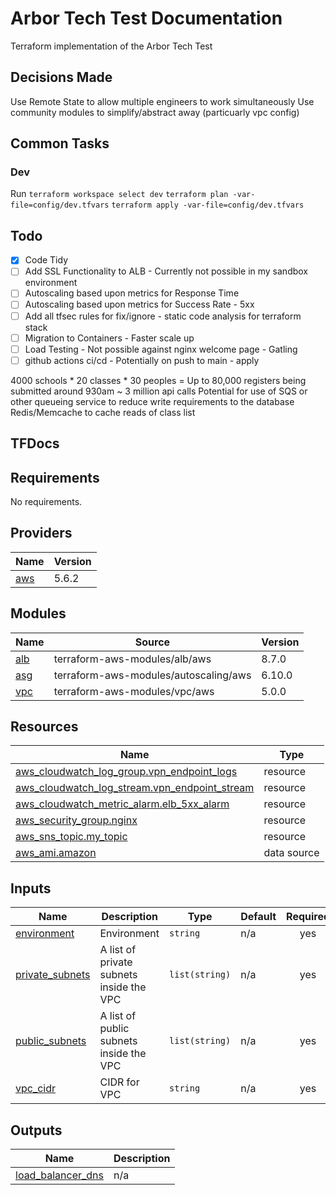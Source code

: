 # Arbor Tech Test Documentation
Terraform implementation of the Arbor Tech Test


## Decisions Made

Use Remote State to allow multiple engineers to work simultaneously
Use community modules to simplify/abstract away (particuarly vpc config)


## Common Tasks

### Dev

Run `terraform workspace select dev`
`terraform plan -var-file=config/dev.tfvars`
`terraform apply -var-file=config/dev.tfvars`

## Todo

- [x] Code Tidy
- [ ] Add SSL Functionality to ALB - Currently not possible in my sandbox environment
- [ ] Autoscaling based upon metrics for Response Time
- [ ] Autoscaling based upon metrics for Success Rate - 5xx 
- [ ] Add all tfsec rules for fix/ignore - static code analysis for terraform stack
- [ ] Migration to Containers - Faster scale up 
- [ ] Load Testing - Not possible against nginx welcome page - Gatling
- [ ] github actions ci/cd - Potentially on push to main - apply

4000 schools * 20 classes * 30 peoples = Up to 80,000 registers being submitted around 930am ~ 3 million api calls
Potential for use of SQS or other queueing service to reduce write requirements to the database
Redis/Memcache to cache reads of class list 

## TFDocs
## Requirements

No requirements.

## Providers

| Name | Version |
|------|---------|
| <a name="provider_aws"></a> [aws](#provider\_aws) | 5.6.2 |

## Modules

| Name | Source | Version |
|------|--------|---------|
| <a name="module_alb"></a> [alb](#module\_alb) | terraform-aws-modules/alb/aws | 8.7.0 |
| <a name="module_asg"></a> [asg](#module\_asg) | terraform-aws-modules/autoscaling/aws | 6.10.0 |
| <a name="module_vpc"></a> [vpc](#module\_vpc) | terraform-aws-modules/vpc/aws | 5.0.0 |

## Resources

| Name | Type |
|------|------|
| [aws_cloudwatch_log_group.vpn_endpoint_logs](https://registry.terraform.io/providers/hashicorp/aws/latest/docs/resources/cloudwatch_log_group) | resource |
| [aws_cloudwatch_log_stream.vpn_endpoint_stream](https://registry.terraform.io/providers/hashicorp/aws/latest/docs/resources/cloudwatch_log_stream) | resource |
| [aws_cloudwatch_metric_alarm.elb_5xx_alarm](https://registry.terraform.io/providers/hashicorp/aws/latest/docs/resources/cloudwatch_metric_alarm) | resource |
| [aws_security_group.nginx](https://registry.terraform.io/providers/hashicorp/aws/latest/docs/resources/security_group) | resource |
| [aws_sns_topic.my_topic](https://registry.terraform.io/providers/hashicorp/aws/latest/docs/resources/sns_topic) | resource |
| [aws_ami.amazon](https://registry.terraform.io/providers/hashicorp/aws/latest/docs/data-sources/ami) | data source |

## Inputs

| Name | Description | Type | Default | Required |
|------|-------------|------|---------|:--------:|
| <a name="input_environment"></a> [environment](#input\_environment) | Environment | `string` | n/a | yes |
| <a name="input_private_subnets"></a> [private\_subnets](#input\_private\_subnets) | A list of private subnets inside the VPC | `list(string)` | n/a | yes |
| <a name="input_public_subnets"></a> [public\_subnets](#input\_public\_subnets) | A list of public subnets inside the VPC | `list(string)` | n/a | yes |
| <a name="input_vpc_cidr"></a> [vpc\_cidr](#input\_vpc\_cidr) | CIDR for VPC | `string` | n/a | yes |

## Outputs

| Name | Description |
|------|-------------|
| <a name="output_load_balancer_dns"></a> [load\_balancer\_dns](#output\_load\_balancer\_dns) | n/a |
